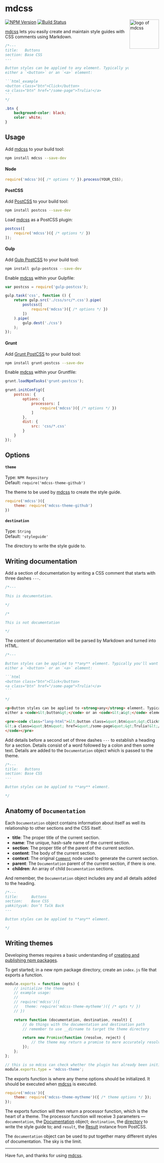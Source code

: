 # mdcss

<img align="right" width="96" height="96" src="https://i.imgur.com/3rqeZXi.png" title="logo of mdcss">

[![NPM Version][npm-img]][npm] [![Build Status][ci-img]][ci]

[mdcss] lets you easily create and maintain style guides with CSS comments using Markdown.

```css
/*---
title:   Buttons
section: Base CSS
---

Button styles can be applied to any element. Typically you'll want to use
either a `<button>` or an `<a>` element:

​```html_example
<button class="btn">Click</button>
<a class="btn" href="/some-page">Trulia!</a>
​```
*/

.btn {
	background-color: black;
	color: white;
}
```

## Usage

Add [mdcss] to your build tool:

```bash
npm install mdcss --save-dev
```

#### Node

```js
require('mdcss')({ /* options */ }).process(YOUR_CSS);
```

#### PostCSS

Add [PostCSS] to your build tool:

```bash
npm install postcss --save-dev
```

Load [mdcss] as a PostCSS plugin:

```js
postcss([
	require('mdcss')({ /* options */ })
]);
```

#### Gulp

Add [Gulp PostCSS] to your build tool:

```bash
npm install gulp-postcss --save-dev
```

Enable [mdcss] within your Gulpfile:

```js
var postcss = require('gulp-postcss');

gulp.task('css', function () {
	return gulp.src('./css/src/*.css').pipe(
		postcss([
			require('mdcss')({ /* options */ })
		])
	).pipe(
		gulp.dest('./css')
	);
});
```

#### Grunt

Add [Grunt PostCSS] to your build tool:

```bash
npm install grunt-postcss --save-dev
```

Enable [mdcss] within your Gruntfile:

```js
grunt.loadNpmTasks('grunt-postcss');

grunt.initConfig({
	postcss: {
		options: {
			processors: [
				require('mdcss')({ /* options */ })
			]
		},
		dist: {
			src: 'css/*.css'
		}
	}
});
```

## Options

#### `theme`

Type: `NPM Repository`  
Default: `require('mdcss-theme-github')`

The theme to be used by [mdcss] to create the style guide.

```js
require('mdcss')({
	theme: require('mdcss-theme-github')
})
```

#### `destination`

Type: `String`  
Default: `'styleguide'`

The directory to write the style guide to.

## Writing documentation

Add a section of documentation by writing a CSS comment that starts with three dashes `---`.

```css
/*---

This is documentation.

*/
```

```css
/*

This is not documentation

*/
```

The content of documentation will be parsed by Markdown and turned into HTML.

```css
/*---

Button styles can be applied to **any** element. Typically you'll want to use
either a `<button>` or an `<a>` element:

​```html
<button class="btn">Click</button>
<a class="btn" href="/some-page">Trulia!</a>
​```

*/
```

```html
<p>Button styles can be applied to <strong>any</strong> element. Typically you&#39;ll want to use
either a <code>&lt;button&gt;</code> or an <code>&lt;a&gt;</code> element:</p>

<pre><code class="lang-html">&lt;button class=&quot;btn&quot;&gt;Click&lt;/button&gt;
&lt;a class=&quot;btn&quot; href=&quot;/some-page&quot;&gt;Trulia!&lt;/a&gt;
</code></pre>
```

Add details before a second set of three dashes `---` to establish a heading for a section. Details consist of a word followed by a colon and then some text. Details are added to the `Documentation` object which is passed to the theme.

```css
/*---
title:   Buttons
section: Base CSS
---

Button styles can be applied to **any** element.

*/
```

## Anatomy of `Documentation`

Each `Documentation` object contains information about itself as well its relationship to other sections and the CSS itself.

- **title**:    The proper title of the current section.
- **name**:     The unique, hash-safe name of the current section.
- **section**:  The proper title of the parent of the current section.
- **content**:  The body of the current section.
- **context**:  The original [`Comment`](https://github.com/postcss/postcss/blob/master/docs/api.md#comment-node) node used to generate the current section.
- **parent**:   The `Documentation` parent of the current section, if there is one.
- **children**: An array of child `Documentation` sections.

And remember, the `Documentation` object includes any and all details added to the heading.

```css
/*---
title:      Buttons
section:    Base CSS
yakkityyak: Don’t Talk Back
---

Button styles can be applied to **any** element.

*/
```

## Writing themes

Developing themes requires a basic understanding of [creating and publishing npm packages](https://docs.npmjs.com/misc/developers).

To get started; in a new npm package directory, create an `index.js` file that exports a function.

```js
module.exports = function (opts) {
	// initialize the theme
	// example usage:
	// 
	// require('mdcss')({
	//   theme: require('mdcss-theme-mytheme')({ /* opts */ })
	// })

	return function (documentation, destination, result) {
		// do things with the documentation and destination path
		// remember to use __dirname to target the theme directory

		return new Promise(function (resolve, reject) {
			// the theme may return a promise to more accurately resolve mdcss
		});
	};
};

// this is so mdcss can check whether the plugin has already been initialized
module.exports.type = 'mdcss-theme';
```

The exports function is where any theme options should be initialized. It should be executed when [mdcss] is executed.

```js
require('mdcss')({
	theme: require('mdcss-theme-mytheme')({ /* theme options */ });
});
```

The exports function will then return a processor function, which is the heart of a theme. The processor function will receive 3 parameters — `documentation`, the [Documentation](#anatomy-of-documentation) object; `destination`, the [directory](#destination) to write the style guide to; and `result`, the [Result](https://github.com/postcss/postcss/blob/master/docs/api.md#result-class) instance from PostCSS.

The `documentation` object can be used to put together many different styles of documentation. The sky is the limit.

---

Have fun, and thanks for using [mdcss].

[ci]:      https://travis-ci.org/jonathantneal/mdcss
[ci-img]:  https://img.shields.io/travis/jonathantneal/mdcss.svg
[npm]:     https://www.npmjs.com/package/mdcss
[npm-img]: https://img.shields.io/npm/v/mdcss.svg

[Gulp PostCSS]:  https://github.com/postcss/gulp-postcss
[Grunt PostCSS]: https://github.com/nDmitry/grunt-postcss
[PostCSS]:       https://github.com/postcss/postcss
[mdcss]:  https://github.com/jonathantneal/mdcss

